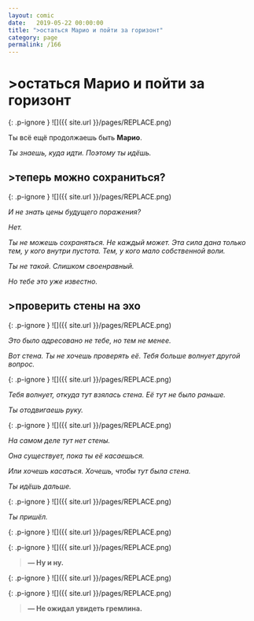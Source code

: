```yaml
---
layout: comic
date:   2019-05-22 00:00:00 
title: ">остаться Марио и пойти за горизонт"
category: page
permalink: /166
---
```

# >остаться Марио и пойти за горизонт

{: .p-ignore }
![]({{ site.url }}/pages/REPLACE.png)

Ты всё ещё продолжаешь быть <strong>Марио</strong>.

<em>Ты знаешь, куда идти. Поэтому ты идёшь.</em>

## >теперь можно сохраниться?

{: .p-ignore }
![]({{ site.url }}/pages/REPLACE.png)

<em>И не знать цены будущего поражения?</em>

<em>Нет.</em>

<em>Ты не можешь сохраняться. Не каждый может. Эта сила дана только тем, у кого внутри пустота. Тем, у кого мало собственной воли.</em>

<em>Ты не такой. Слишком своенравный. </em>

<em>Но тебе это уже известно.</em>

## >проверить стены на эхо

{: .p-ignore }
![]({{ site.url }}/pages/REPLACE.png)

<em>Это было адресовано не тебе, но тем не менее.</em>

<em>Вот стена. Ты не хочешь проверять её. Тебя больше волнует другой вопрос.</em>

{: .p-ignore }
![]({{ site.url }}/pages/REPLACE.png)

<em>Тебя волнует, откуда тут взялась стена. Её тут не было раньше.</em>

<em>Ты отодвигаешь руку.</em>

{: .p-ignore }
![]({{ site.url }}/pages/REPLACE.png)

<em>На самом деле тут нет стены.</em>

<em>Она существует, пока ты её касаешься.</em>

<em>Или хочешь касаться. Хочешь, чтобы тут была стена.</em>

<em>Ты идёшь дальше.</em>

{: .p-ignore }
![]({{ site.url }}/pages/REPLACE.png)

<em>Ты пришёл.</em>

{: .p-ignore }
![]({{ site.url }}/pages/REPLACE.png)

{: .p-ignore }
![]({{ site.url }}/pages/REPLACE.png)

<blockquote><strong>— Ну и ну.</strong></blockquote>

{: .p-ignore }
![]({{ site.url }}/pages/REPLACE.png)

{: .p-ignore }
![]({{ site.url }}/pages/REPLACE.png)

<blockquote><strong>— Не ожидал увидеть гремлина.</strong></blockquote>
